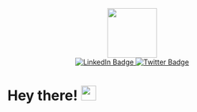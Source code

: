 <div id="header" align="center">
  <img src="https://media.giphy.com/media/pOZhmE42D1WrCWATLK/giphy.gif" width="100"/>
<div id="badges">
  <a href="https://www.linkedin.com/in/kiran-rawat-696910151/">
    <img src="https://img.shields.io/badge/LinkedIn-blue?style=for-the-badge&logo=linkedin&logoColor=white" alt="LinkedIn Badge"/>
  </a>
  <a href="https://twitter.com/_kiran_rawat_">
    <img src="https://img.shields.io/badge/Twitter-blue?style=for-the-badge&logo=twitter&logoColor=white" alt="Twitter Badge"/>
  </a>
</div>
</div>

<h1>
  Hey there!
  <img src="https://media.giphy.com/media/hvRJCLFzcasrR4ia7z/giphy.gif" width="30px"/>
</h1>

<!--
**rawatkiran/rawatkiran** is a ✨ _special_ ✨ repository because its `README.md` (this file) appears on your GitHub profile.

Here are some ideas to get you started:

- 🔭 I’m currently working on ...
- 🌱 I’m currently learning ...
- 👯 I’m looking to collaborate on ...
- 🤔 I’m looking for help with ...
- 💬 Ask me about ...
- 📫 How to reach me: ...
- 😄 Pronouns: ...
- ⚡ Fun fact: ...
-->
